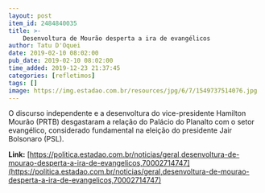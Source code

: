 ```yaml
---
layout: post
item_id: 2484840035
title: >-
    Desenvoltura de Mourão desperta a ira de evangélicos
author: Tatu D'Oquei
date: 2019-02-10 08:02:00
pub_date: 2019-02-10 08:02:00
time_added: 2019-12-23 21:37:45
categories: [refletimos]
tags: []
image: https://img.estadao.com.br/resources/jpg/6/7/1549737514076.jpg
---
```


O discurso independente e a desenvoltura do vice-presidente Hamilton Mourão (PRTB) desgastaram a relação do Palácio do Planalto com o setor evangélico, considerado fundamental na eleição do presidente Jair Bolsonaro (PSL).

**Link:** [https://politica.estadao.com.br/noticias/geral,desenvoltura-de-mourao-desperta-a-ira-de-evangelicos,70002714747](https://politica.estadao.com.br/noticias/geral,desenvoltura-de-mourao-desperta-a-ira-de-evangelicos,70002714747)

